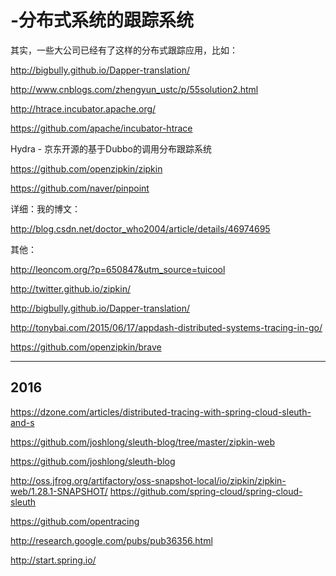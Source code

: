 # -分布式系统的跟踪系统 


其实，一些大公司已经有了这样的分布式跟踪应用，比如：


http://bigbully.github.io/Dapper-translation/
 
http://www.cnblogs.com/zhengyun_ustc/p/55solution2.html

http://htrace.incubator.apache.org/

https://github.com/apache/incubator-htrace


Hydra - 京东开源的基于Dubbo的调用分布跟踪系统

https://github.com/openzipkin/zipkin


https://github.com/naver/pinpoint




详细：我的博文：

http://blog.csdn.net/doctor_who2004/article/details/46974695


其他：

http://leoncom.org/?p=650847&utm_source=tuicool

http://twitter.github.io/zipkin/

http://bigbully.github.io/Dapper-translation/


http://tonybai.com/2015/06/17/appdash-distributed-systems-tracing-in-go/

https://github.com/openzipkin/brave

______________
## 2016
https://dzone.com/articles/distributed-tracing-with-spring-cloud-sleuth-and-s

https://github.com/joshlong/sleuth-blog/tree/master/zipkin-web

https://github.com/joshlong/sleuth-blog

http://oss.jfrog.org/artifactory/oss-snapshot-local/io/zipkin/zipkin-web/1.28.1-SNAPSHOT/
https://github.com/spring-cloud/spring-cloud-sleuth

https://github.com/opentracing

http://research.google.com/pubs/pub36356.html


http://start.spring.io/
